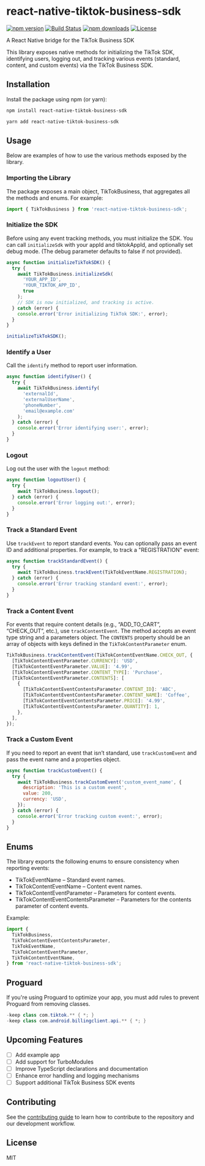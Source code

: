 # react-native-tiktok-business-sdk

[![npm version](https://img.shields.io/npm/v/react-native-tiktok-business-sdk.svg)](https://www.npmjs.com/package/react-native-tiktok-business-sdk)
[![Build Status](https://img.shields.io/github/actions/workflow/status/mtebele/react-native-tiktok-business-sdk/ci.yml)](https://github.com/mtebele/react-native-tiktok-business-sdk/actions)
[![npm downloads](https://img.shields.io/npm/dw/react-native-tiktok-business-sdk.svg)](https://www.npmjs.com/package/react-native-tiktok-business-sdk)
[![License](https://img.shields.io/npm/l/react-native-tiktok-business-sdk.svg)](https://github.com/mtebele/react-native-tiktok-business-sdk/blob/main/LICENSE)

A React Native bridge for the TikTok Business SDK

This library exposes native methods for initializing the TikTok SDK, identifying users, logging out, and tracking various events (standard, content, and custom events) via the TikTok Business SDK.

## Installation

Install the package using npm (or yarn):

```sh
npm install react-native-tiktok-business-sdk

yarn add react-native-tiktok-business-sdk
```

## Usage

Below are examples of how to use the various methods exposed by the library.

### Importing the Library

The package exposes a main object, TikTokBusiness, that aggregates all the methods and enums. For example:

```js
import { TikTokBusiness } from 'react-native-tiktok-business-sdk';
```

### Initialize the SDK

Before using any event tracking methods, you must initialize the SDK. You can call `initializeSdk` with your appId and tiktokAppId, and optionally set debug mode. (The debug parameter defaults to false if not provided).

```js
async function initializeTikTokSDK() {
  try {
    await TikTokBusiness.initializeSdk(
      'YOUR_APP_ID',
      'YOUR_TIKTOK_APP_ID',
      true
    );
    // SDK is now initialized, and tracking is active.
  } catch (error) {
    console.error('Error initializing TikTok SDK:', error);
  }
}

initializeTikTokSDK();
```

### Identify a User

Call the `identify` method to report user information.

```js
async function identifyUser() {
  try {
    await TikTokBusiness.identify(
      'externalId',
      'externalUserName',
      'phoneNumber',
      'email@example.com'
    );
  } catch (error) {
    console.error('Error identifying user:', error);
  }
}
```

### Logout

Log out the user with the `logout` method:

```js
async function logoutUser() {
  try {
    await TikTokBusiness.logout();
  } catch (error) {
    console.error('Error logging out:', error);
  }
}
```

### Track a Standard Event

Use `trackEvent` to report standard events. You can optionally pass an event ID and additional properties.
For example, to track a "REGISTRATION" event:

```js
async function trackStandardEvent() {
  try {
    await TikTokBusiness.trackEvent(TikTokEventName.REGISTRATION);
  } catch (error) {
    console.error('Error tracking standard event:', error);
  }
}
```

### Track a Content Event

For events that require content details (e.g., “ADD_TO_CART”, “CHECK_OUT”, etc.), use `trackContentEvent`. The method accepts an event type string and a parameters object. The `CONTENTS` property should be an array of objects with keys defined in the `TikTokContentParameter` enum.

```js
TikTokBusiness.trackContentEvent(TikTokContentEventName.CHECK_OUT, {
  [TikTokContentEventParameter.CURRENCY]: 'USD',
  [TikTokContentEventParameter.VALUE]: '4.99',
  [TikTokContentEventParameter.CONTENT_TYPE]: 'Purchase',
  [TikTokContentEventParameter.CONTENTS]: [
    {
      [TikTokContentEventContentsParameter.CONTENT_ID]: 'ABC',
      [TikTokContentEventContentsParameter.CONTENT_NAME]: 'Coffee',
      [TikTokContentEventContentsParameter.PRICE]: '4.99',
      [TikTokContentEventContentsParameter.QUANTITY]: 1,
    },
  ],
});
```

### Track a Custom Event

If you need to report an event that isn’t standard, use `trackCustomEvent` and pass the event name and a properties object.

```js
async function trackCustomEvent() {
  try {
    await TikTokBusiness.trackCustomEvent('custom_event_name', {
      description: 'This is a custom event',
      value: 200,
      currency: 'USD',
    });
  } catch (error) {
    console.error('Error tracking custom event:', error);
  }
}
```

## Enums

The library exports the following enums to ensure consistency when reporting events:

- TikTokEventName – Standard event names.
- TikTokContentEventName – Content event names.
- TikTokContentEventParameter – Parameters for content events.
- TikTokContentEventContentsParameter – Parameters for the contents parameter of content events.

Example:

```js
import {
  TikTokBusiness,
  TikTokContentEventContentsParameter,
  TikTokEventName,
  TikTokContentEventParameter,
  TikTokContentEventName,
} from 'react-native-tiktok-business-sdk';
```

## Proguard

If you're using Proguard to optimize your app, you must add rules to prevent Proguard from removing classes.

```java
-keep class com.tiktok.** { *; }
-keep class com.android.billingclient.api.** { *; }
```

## Upcoming Features

- [ ] Add example app
- [ ] Add support for TurboModules
- [ ] Improve TypeScript declarations and documentation
- [ ] Enhance error handling and logging mechanisms
- [ ] Support additional TikTok Business SDK events

## Contributing

See the [contributing guide](CONTRIBUTING.md) to learn how to contribute to the repository and our development workflow.

## License

MIT
